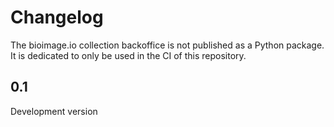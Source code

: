 # Changelog

The bioimage.io collection backoffice is not published as a Python package.
It is dedicated to only be used in the CI of this repository.

## 0.1

Development version

